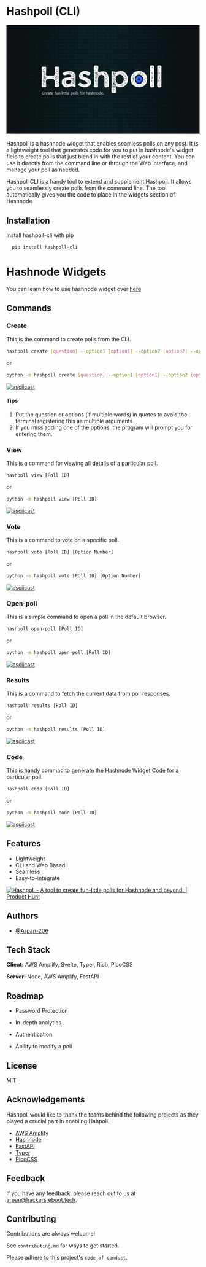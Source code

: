 # Hashpoll (CLI)

![Hashpoll Banner](assets/Hashpoll.png)

Hashpoll is a hashnode widget that enables seamless polls on any post. It is a lightweight tool that generates code for you to put in hashnode's widget field to create polls that just blend in with the rest of your content. You can use it directly from the command line or through the Web interface, and manage your poll as needed.

Hashpoll CLI is a handy tool to extend and supplement Hashpoll. It allows you to seamlessly create polls from the command line. The tool automatically gives you the code to place in the widgets section of Hashnode. 

## Installation

Install hashpoll-cli with pip

```bash
  pip install hashpoll-cli
```
    
# Hashnode Widgets

You can learn how to use hashnode widget over [here](https://townhall.hashnode.com/hashnode-widgets).
## Commands

### Create
This is the command to create polls from the CLI.  

```bash
hashpoll create [question] --option1 [option1] --option2 [option2] --option3 [option3] --option4 [option4]
```
or
```bash
python -m hashpoll create [question] --option1 [option1] --option2 [option2] --option3 [option3] --option4 [option4]
```

[![asciicast](https://asciinema.org/a/pZfU2ZIyot72RmtSD6yzfSioz.svg)](https://asciinema.org/a/pZfU2ZIyot72RmtSD6yzfSioz)

#### Tips
1. Put the question or options (if multiple words) in quotes to avoid the terminal registering this as multiple arguments.
2. If you miss adding one of the options, the program will prompt you for entering them.

### View
This is a command for viewing all details of a particular poll.

```bash
hashpoll view [Poll ID]
```

or 

```bash
python -m hashpoll view [Poll ID]
```

[![asciicast](https://asciinema.org/a/LHrMNStGjVkRMP4hbGu5otF0L.svg)](https://asciinema.org/a/LHrMNStGjVkRMP4hbGu5otF0L)

### Vote
This is a command to vote on a specific poll.

```bash
hashpoll vote [Poll ID] [Option Number]
```

or

```bash
python -m hashpoll vote [Poll ID] [Option Number]
```

[![asciicast](https://asciinema.org/a/1FDpi9gaVHZqeaLuxKAnjXecg.svg)](https://asciinema.org/a/1FDpi9gaVHZqeaLuxKAnjXecg)

### Open-poll
This is a simple command to open a poll in the default browser.

```bash
hashpoll open-poll [Poll ID]
```

or

```bash
python -m hashpoll open-poll [Poll ID]
```

[![asciicast](https://asciinema.org/a/wA9D9Smrwx3H1dVkiaXZ1FzWC.svg)](https://asciinema.org/a/wA9D9Smrwx3H1dVkiaXZ1FzWC)

### Results
This is a command to fetch the current data from poll responses.

```bash
hashpoll results [Poll ID]
```

or

```bash
python -m hashpoll results [Poll ID]
```

[![asciicast](https://asciinema.org/a/p455OvYTuy6e7Q9bECDWWDkbT.svg)](https://asciinema.org/a/p455OvYTuy6e7Q9bECDWWDkbT)

### Code
This is handy commad to generate the Hashnode Widget Code for a particular poll.

```bash
hashpoll code [Poll ID]
```

or 

```bash
python -m hashpoll code [Poll ID]
```

[![asciicast](https://asciinema.org/a/0R0xeOpRnSphSxKHOvVNcq2uR.svg)](https://asciinema.org/a/0R0xeOpRnSphSxKHOvVNcq2uR)
## Features

- Lightweight
- CLI and Web Based
- Seamless
- Easy-to-integrate

<a href="https://www.producthunt.com/posts/hashpoll?utm_source=badge-featured&utm_medium=badge&utm_souce=badge-hashpoll" target="_blank"><img src="https://api.producthunt.com/widgets/embed-image/v1/featured.svg?post_id=360853&theme=dark" alt="Hashpoll - A&#0032;tool&#0032;to&#0032;create&#0032;fun&#0045;little&#0032;polls&#0032;for&#0032;Hashnode&#0032;and&#0032;beyond&#0046; | Product Hunt" style="width: 250px; height: 54px;" width="250" height="54" /></a>


## Authors

- [@Arpan-206](https://github.com/Arpan-206)


## Tech Stack

**Client:** AWS Amplify, Svelte, Typer, Rich, PicoCSS

**Server:** Node, AWS Amplify, FastAPI

## Roadmap

- Password Protection

- In-depth analytics

- Authentication

- Ability to modify a poll


## License

[MIT](https://choosealicense.com/licenses/mit/)


## Acknowledgements

Hashpoll would like to thank the teams behind the following projects as they played a crucial part in enabling Hahpoll.

 - [AWS Amplify](https://aws.amazon.com/amplify/)
 - [Hashnode](https://hashnode.com/)
 - [FastAPI](https://fastapi.tiangolo.com/)
 - [Typer](https://typer.tiangolo.com/)
 - [PicoCSS](https://picocss.com/)


## Feedback

If you have any feedback, please reach out to us at [arpan@hackersreboot.tech](mailto:arpan@hackersreboot.tech).


## Contributing

Contributions are always welcome!

See `contributing.md` for ways to get started.

Please adhere to this project's `code of conduct`.
